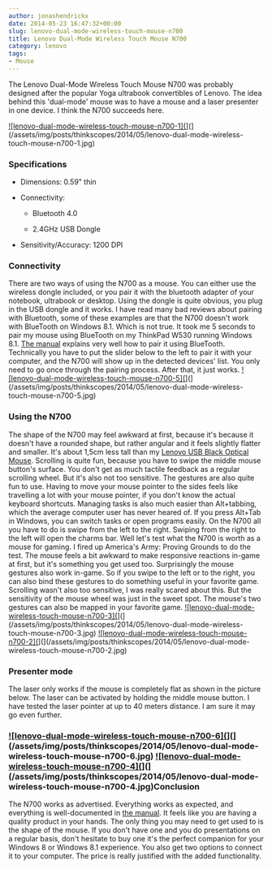 ```yaml
---
author: jonashendrickx
date: 2014-05-23 16:47:32+00:00
slug: lenovo-dual-mode-wireless-touch-mouse-n700
title: Lenovo Dual-Mode Wireless Touch Mouse N700
category: lenovo
tags:
- Mouse
---
```

The Lenovo Dual-Mode Wireless Touch Mouse N700 was probably designed after the popular Yoga ultrabook convertibles of Lenovo. The idea behind this 'dual-mode' mouse was to have a mouse and a laser presenter in one device. I think the N700 succeeds here.



[![lenovo-dual-mode-wireless-touch-mouse-n700-1](](/assets/img/posts/thinkscopes/2014/05/lenovo-dual-mode-wireless-touch-mouse-n700-1.jpg)](](/assets/img/posts/thinkscopes/2014/05/lenovo-dual-mode-wireless-touch-mouse-n700-1.jpg)


### Specifications





  * Dimensions: 0.59" thin

  * Connectivity:

    * Bluetooth 4.0

    * 2.4GHz USB Dongle




  * Sensitivity/Accuracy: 1200 DPI




### Connectivity


There are two ways of using the N700 as a mouse. You can either use the wireless dongle included, or you pair it with the bluetooth adapter of your notebook, ultrabook or desktop. Using the dongle is quite obvious, you plug in the USB dongle and it works. I have read many bad reviews about pairing with Bluetooth, some of these examples are that the N700 doesn't work with BlueTooth on Windows 8.1. Which is not true. It took me 5 seconds to pair my mouse using BlueTooth on my ThinkPad W530 running Windows 8.1. [The manual](http://download.lenovo.com/consumer/options/lenovo_dual_mode_wireless_touch_mouse_n700.pdf) explains very well how to pair it using BlueTooth. Technically you have to put the slider below to the left to pair it with your computer, and the N700 will show up in the detected devices' list. You only need to go once through the pairing process. After that, it just works. [![lenovo-dual-mode-wireless-touch-mouse-n700-5](](/assets/img/posts/thinkscopes/2014/05/lenovo-dual-mode-wireless-touch-mouse-n700-5.jpg)](](/assets/img/posts/thinkscopes/2014/05/lenovo-dual-mode-wireless-touch-mouse-n700-5.jpg)


### Using the N700


The shape of the N700 may feel awkward at first, because it's because it doesn't have a rounded shape, but rather angular and it feels slightly flatter and smaller. It's about 1,5cm less tall than my [Lenovo USB Black Optical Mouse](http://support.lenovo.com/en_US/product-and-parts/detail.page?&LegacyDocID=MIGR-50989). Scrolling is quite fun, because you have to swipe the middle mouse button's surface. You don't get as much tactile feedback as a regular scrolling wheel. But it's also not too sensitive. The gestures are also quite fun to use. Having to move your mouse pointer to the sides feels like travelling a lot with your mouse pointer, if you don't know the actual keyboard shortcuts. Managing tasks is also much easier than Alt+tabbing, which the average computer user has never heared of. If you press Alt+Tab in Windows, you can switch tasks or open programs easily. On the N700 all you have to do is swipe from the left to the right. Swiping from the right to the left will open the charms bar. Well let's test what the N700 is worth as a mouse for gaming. I fired up America's Army: Proving Grounds to do the test. The mouse feels a bit awkward to make responsive reactions in-game at first, but it's something you get used too. Surprisingly the mouse gestures also work in-game. So if you swipe to the left or to the right, you can also bind these gestures to do something useful in your favorite game. Scrolling wasn't also too sensitive, I was really scared about this. But the sensitivity of the mouse wheel was just in the sweet spot. The mouse's two gestures can also be mapped in your favorite game. [![lenovo-dual-mode-wireless-touch-mouse-n700-3](](/assets/img/posts/thinkscopes/2014/05/lenovo-dual-mode-wireless-touch-mouse-n700-3.jpg)](](/assets/img/posts/thinkscopes/2014/05/lenovo-dual-mode-wireless-touch-mouse-n700-3.jpg) [![lenovo-dual-mode-wireless-touch-mouse-n700-2](](/assets/img/posts/thinkscopes/2014/05/lenovo-dual-mode-wireless-touch-mouse-n700-2.jpg)](](/assets/img/posts/thinkscopes/2014/05/lenovo-dual-mode-wireless-touch-mouse-n700-2.jpg)


### Presenter mode


The laser only works if the mouse is completely flat as shown in the picture below. The laser can be activated by holding the middle mouse button. I have tested the laser pointer at up to 40 meters distance. I am sure it may go even further.


### [![lenovo-dual-mode-wireless-touch-mouse-n700-6](](/assets/img/posts/thinkscopes/2014/05/lenovo-dual-mode-wireless-touch-mouse-n700-6.jpg)](](/assets/img/posts/thinkscopes/2014/05/lenovo-dual-mode-wireless-touch-mouse-n700-6.jpg) [![lenovo-dual-mode-wireless-touch-mouse-n700-4](](/assets/img/posts/thinkscopes/2014/05/lenovo-dual-mode-wireless-touch-mouse-n700-4.jpg)](](/assets/img/posts/thinkscopes/2014/05/lenovo-dual-mode-wireless-touch-mouse-n700-4.jpg)Conclusion


The N700 works as advertised. Everything works as expected, and everything is well-documented in [the manual](http://download.lenovo.com/consumer/options/lenovo_dual_mode_wireless_touch_mouse_n700.pdf). It feels like you are having a quality product in your hands. The only thing you may need to get used to is the shape of the mouse. If you don't have one and you do presentations on a regular basis, don't hesitate to buy one it's the perfect companion for your Windows 8 or Windows 8.1 experience. You also get two options to connect it to your computer. The price is really justified with the added functionality.
